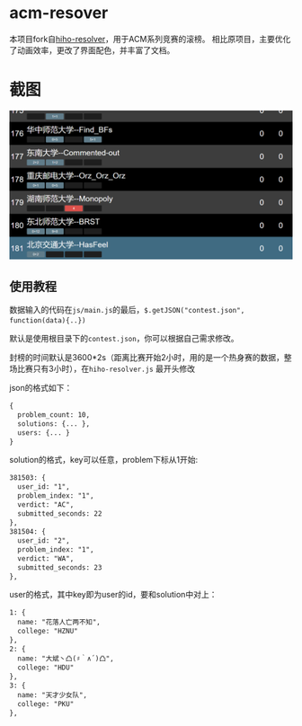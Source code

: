 acm-resover
==================
本项目fork自[hiho-resolver](https://github.com/hiho-coder/hiho-resolver)，用于ACM系列竞赛的滚榜。
相比原项目，主要优化了动画效率，更改了界面配色，并丰富了文档。

# 截图

![screenshot](screenshots/shot1.gif)

使用教程
------------------------

数据输入的代码在`js/main.js`的最后，`$.getJSON("contest.json", function(data){..})`

默认是使用根目录下的`contest.json`，你可以根据自己需求修改。

封榜的时间默认是3600*2s（距离比赛开始2小时，用的是一个热身赛的数据，整场比赛只有3小时），在`hiho-resolver.js` 最开头修改

json的格式如下：

```
{
  problem_count: 10,
  solutions: {... },
  users: {... }
}
```

solution的格式，key可以任意，problem下标从1开始:

```
381503: {
  user_id: "1",
  problem_index: "1",
  verdict: "AC",
  submitted_seconds: 22
},
381504: {
  user_id: "2",
  problem_index: "1",
  verdict: "WA",
  submitted_seconds: 23
},
```

user的格式，其中key即为user的id，要和solution中对上：

```
1: {
  name: "花落人亡两不知",
  college: "HZNU"
},
2: {
  name: "大斌丶凸(♯｀∧´)凸",
  college: "HDU"
},
3: {
  name: "天才少女队",
  college: "PKU"
},
```

